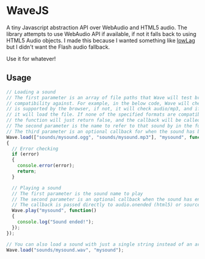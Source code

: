 WaveJS
======

A tiny Javascript abstraction API over WebAudio and HTML5 audio. The library attempts to use WebAudio API if available, if not it falls back to using HTML5 Audio objects. I made this because I wanted something like [lowLag](http://lowlag.alienbill.com/) but I didn't want the Flash audio fallback.

Use it for whatever!

## Usage

```javascript
// Loading a sound
// The first parameter is an array of file paths that Wave will test browser
// compatibility against. For example, in the below code, Wave will check if audio/ogg
// is supported by the browser, if not, it will check audio/mp3, and if that is supported,
// it will load the file. If none of the specified formats are compatible with the browser,
// the function will just return false, and the callback will be called with an error parameter.
// The second parameter is the name to refer to that sound by in the future.
// The third parameter is an optional callback for when the sound has been loaded.
Wave.load(["sounds/mysound.ogg", "sounds/mysound.mp3"], "mysound", function(name, error)
{
  // Error checking
  if (error)
  {
    console.error(error);
    return;
  }

  // Playing a sound
  // The first parameter is the sound name to play
  // The second parameter is an optional callback when the sound has ended.
  // The callback is passed directly to audio.onended (html5) or source.onended (webaudio)
  Wave.play("mysound", function()
  {
    console.log("Sound ended!");
  });
});

// You can also load a sound with just a single string instead of an array
Wave.load("sounds/mysound.wav", "mysound");
```
